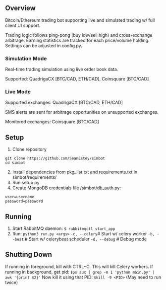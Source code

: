 ## Overview

Bitcoin/Ethereum trading bot supporting live and simulated trading w/ full client UI support.

Trading logic follows ping-pong (buy low/sell high) and cross-exchange arbitrage. Earning statistics are tracked for each price/volume holding. Settings can be adjusted in config.py.

### Simulation Mode

Real-time trading simulation using live order book data.

Supported: QuadrigaCX [BTC/CAD, ETH/CAD], Coinsquare [BTC/CAD]

### Live Mode

Supported exchanges: QuadrigaCX [BTC/CAD, ETH/CAD]

SMS alerts are sent for arbitrage opportunities on unsupported exchanges.

Monitored exchanges: Coinsquare [BTC/CAD]

## Setup

1. Clone repository
```
git clone https://github.com/SeanEstey/simbot
cd simbot
```
2. Install dependencies from pkg_list.txt and requirements.txt in simbot/requirements/
3. Run setup.py
4. Create MongoDB credentials file /simbot/db_auth.py:
```
user=username
password=password
```

## Running

1. Start RabbitMQ daemon:
`$ rabbitmqctl start_app`
2. Run:
`python3 run.py <args>`
`-c, --celery`# Start w/ celery worker
`-b, --beat`  # Start w/ celerybeat scheduler
`-d, --debug` # Debug mode

## Shutting Down

If running in foreground, kill with CTRL+C. This will kill Celery workers.
If running in background, get pid:
`$ps aux | grep -m 1 'python main.py' | awk '{print $2}'`
Now kill it using that PID:
`$kill -9 <PID>`
(May need to run twice)
